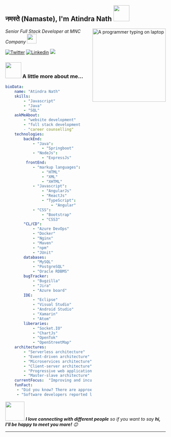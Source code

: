 <h2>नमस्ते (Namaste), I'm Atindra Nath <img src="https://media.giphy.com/media/12oufCB0MyZ1Go/giphy.gif" width="50"></h2>
<img align='right' alt="A programmer typing on laptop" src="https://media.giphy.com/media/M9gbBd9nbDrOTu1Mqx/giphy.gif" width="230">
<p><em>Senior Full Stack Developer at MNC Company
</a><img src="https://media.giphy.com/media/WUlplcMpOCEmTGBtBW/giphy.gif" width="30"> 
</em></p>


[![Twitter](https://img.shields.io/twitter/follow/amableati?label=Twitter)](https://twitter.com/intent/follow?screen_name=amableati)
[![Linkedin](https://img.shields.io/badge/-LinkedIn-blue?style=flat-square&logo=Linkedin&logoColor=white&link=https://www.linkedin.com/in/atindra-kumar-nath/)](https://www.linkedin.com/in/atindra-kumar-nath)
![](https://visitor-badge.glitch.me/badge?page_id=amableati)

### <img src="https://media.giphy.com/media/VgCDAzcKvsR6OM0uWg/giphy.gif" width="50"> A little more about me...  

```yaml
bioData:
    name: "Atindra Nath"
    skills:
        - "Javascript"
        - "Java"
        - "SQL"
    askMeAbout: 
        - "website development"
        - "full stack development
        - "career counselling"
    technologies: 
        backEnd:
            - "Java":
                - "Springboot"
            - "NodeJs":
                - "ExpressJs"
         frontEnd:
            - "markup languages":
                - "HTML"
                - "XML"
                - "XHTML"
            - "Javascript":
                - "AngularJs"
                - "ReactJs"
                - "TypeScript":
                    - "Angular"
            - "CSS":
                - "Bootstrap"
                - "CSS3"
        "CL/CD": 
            - "Azure DevOps"
            - "Docker"
            - "Nginx"
            - "Maven"
            - "npm"
            - "JUnit"
        databases: 
            - "MySQL"
            - "PostgreSQL"
            - "Oracle RDBMS"
        bugTracker:
            - "Bugzilla"
            - "Jira"
            - "Azure board"
        IDE:
            - "Eclipse"
            - "Visual Studio"
            - "Android Studio"
            - "Xamarin"
            - "Atom"
        liberaries: 
            - "Socket.IO"
            - "ChartJs"
            - "OpenTok"
            - "OpenStreetMap"
    architectures: 
        - "Serverless architecture"
        - "Event-driven architecture"
        - "Microservices architecture"
        - "Client-server architecture"
        - "Progressive web applications"
        - "Master-slave architecture"
    currentFocus:  "Improving and inculcating new skills"
    funFact: 
     - "Did you know? There are approximately 700 coding languages"
     - "Software developers reported learning a new skill 48 % of the time, compared to 36 % of all professionals"
```

<img src="https://media.giphy.com/media/LnQjpWaON8nhr21vNW/giphy.gif" width="60"> <em><b>I love connecting with different people</b> so if you want to say <b>hi, I'll be happy to meet you more!</b> 😊</em>

---
